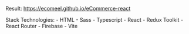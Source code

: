Result: 
https://ecomeel.github.io/eCommerce-react

Stack Technologies: 
    - HTML
    - Sass
    - Typescript
    - React
    - Redux Toolkit
    - React Router
    - Firebase
    - Vite